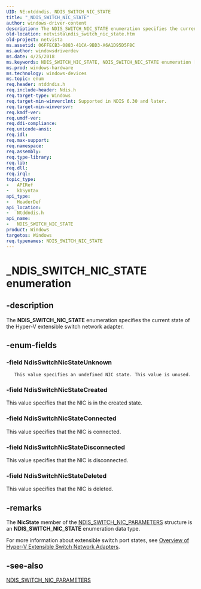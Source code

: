 ```yaml
---
UID: NE:ntddndis._NDIS_SWITCH_NIC_STATE
title: "_NDIS_SWITCH_NIC_STATE"
author: windows-driver-content
description: The NDIS_SWITCH_NIC_STATE enumeration specifies the current state of the Hyper-V extensible switch network adapter.
old-location: netvista\ndis_switch_nic_state.htm
old-project: netvista
ms.assetid: 06FFECB3-0883-41CA-9BD3-A6A1D95D5F8C
ms.author: windowsdriverdev
ms.date: 4/25/2018
ms.keywords: NDIS_SWITCH_NIC_STATE, NDIS_SWITCH_NIC_STATE enumeration [Network Drivers Starting with Windows Vista], NdisSwitchNicStateConnected, NdisSwitchNicStateCreated, NdisSwitchNicStateDeleted, NdisSwitchNicStateDisconnected, NdisSwitchNicStateUnknown, _NDIS_SWITCH_NIC_STATE, netvista.ndis_switch_nic_state, ntddndis/NDIS_SWITCH_NIC_STATE, ntddndis/NdisSwitchNicStateConnected, ntddndis/NdisSwitchNicStateCreated, ntddndis/NdisSwitchNicStateDeleted, ntddndis/NdisSwitchNicStateDisconnected, ntddndis/NdisSwitchNicStateUnknown
ms.prod: windows-hardware
ms.technology: windows-devices
ms.topic: enum
req.header: ntddndis.h
req.include-header: Ndis.h
req.target-type: Windows
req.target-min-winverclnt: Supported in NDIS 6.30 and later.
req.target-min-winversvr: 
req.kmdf-ver: 
req.umdf-ver: 
req.ddi-compliance: 
req.unicode-ansi: 
req.idl: 
req.max-support: 
req.namespace: 
req.assembly: 
req.type-library: 
req.lib: 
req.dll: 
req.irql: 
topic_type:
-	APIRef
-	kbSyntax
api_type:
-	HeaderDef
api_location:
-	Ntddndis.h
api_name:
-	NDIS_SWITCH_NIC_STATE
product: Windows
targetos: Windows
req.typenames: NDIS_SWITCH_NIC_STATE
---
```


# _NDIS_SWITCH_NIC_STATE enumeration


## -description


The <b>NDIS_SWITCH_NIC_STATE</b> enumeration specifies the current state of the Hyper-V extensible switch network adapter. 


## -enum-fields




### -field NdisSwitchNicStateUnknown

       This value specifies an undefined NIC state. This value is unused. 


### -field NdisSwitchNicStateCreated

This value specifies that the NIC is in the created state. 


### -field NdisSwitchNicStateConnected

This value specifies that the NIC is connected.


### -field NdisSwitchNicStateDisconnected

This value specifies that the NIC is disconnected.


### -field NdisSwitchNicStateDeleted

This value specifies that the NIC is deleted.


## -remarks



The <b>NicState</b>  member of the <a href="https://msdn.microsoft.com/library/windows/hardware/hh598215">NDIS_SWITCH_NIC_PARAMETERS</a> structure is an <b>NDIS_SWITCH_NIC_STATE</b> enumeration data type. 


For more information about extensible switch port states, see <a href="https://msdn.microsoft.com/61403FDE-90BF-4D0A-83E1-5AF8ADBD37A5">Overview of Hyper-V Extensible Switch Network Adapters</a>.




## -see-also




<a href="https://msdn.microsoft.com/library/windows/hardware/hh598215">NDIS_SWITCH_NIC_PARAMETERS</a>
 

 

